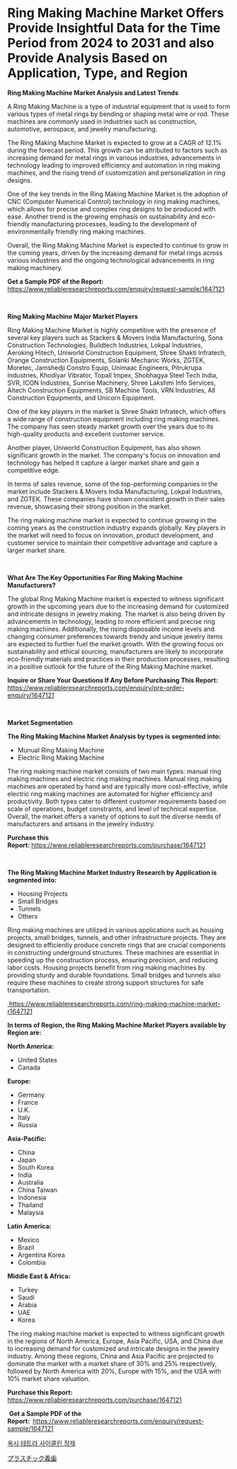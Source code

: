 <p><h1>Ring Making Machine Market Offers Provide Insightful Data for the Time Period from 2024 to 2031 and also Provide Analysis Based on Application, Type, and Region</h1></p><p><strong>Ring Making Machine Market Analysis and Latest Trends</strong></p>
<p><p>A Ring Making Machine is a type of industrial equipment that is used to form various types of metal rings by bending or shaping metal wire or rod. These machines are commonly used in industries such as construction, automotive, aerospace, and jewelry manufacturing.</p><p>The Ring Making Machine Market is expected to grow at a CAGR of 12.1% during the forecast period. This growth can be attributed to factors such as increasing demand for metal rings in various industries, advancements in technology leading to improved efficiency and automation in ring making machines, and the rising trend of customization and personalization in ring designs.</p><p>One of the key trends in the Ring Making Machine Market is the adoption of CNC (Computer Numerical Control) technology in ring making machines, which allows for precise and complex ring designs to be produced with ease. Another trend is the growing emphasis on sustainability and eco-friendly manufacturing processes, leading to the development of environmentally friendly ring making machines.</p><p>Overall, the Ring Making Machine Market is expected to continue to grow in the coming years, driven by the increasing demand for metal rings across various industries and the ongoing technological advancements in ring making machinery.</p></p>
<p><strong>Get a Sample PDF of the Report:&nbsp;</strong> <a href="https://www.reliableresearchreports.com/enquiry/request-sample/1647121">https://www.reliableresearchreports.com/enquiry/request-sample/1647121</a></p>
<p>&nbsp;</p>
<p><strong>Ring Making Machine Major Market Players</strong></p>
<p><p>Ring Making Machine Market is highly competitive with the presence of several key players such as Stackers & Movers India Manufacturing, Sona Construction Technologies, Buildtech Industries, Lokpal Industries, Aeroking Hitech, Uniworld Construction Equipment, Shree Shakti Infratech, Orange Construction Equipments, Solanki Mechanic Works, ZGTEK, Moretec, Jamshedji Constro Equip, Unimaac Engineers, Pitrukrupa Industries, Khodiyar Vibrator, Topall Impex, Shobhagya Steel Tech India, SVR, ICON Industries, Sunrise Machinery, Shree Lakshmi Info Services, Altech Construction Equipments, SB Machine Tools, VRN Industries, All Construction Equipments, and Unicorn Equipment.</p><p>One of the key players in the market is Shree Shakti Infratech, which offers a wide range of construction equipment including ring making machines. The company has seen steady market growth over the years due to its high-quality products and excellent customer service.</p><p>Another player, Uniworld Construction Equipment, has also shown significant growth in the market. The company's focus on innovation and technology has helped it capture a larger market share and gain a competitive edge.</p><p>In terms of sales revenue, some of the top-performing companies in the market include Stackers & Movers India Manufacturing, Lokpal Industries, and ZGTEK. These companies have shown consistent growth in their sales revenue, showcasing their strong position in the market.</p><p>The ring making machine market is expected to continue growing in the coming years as the construction industry expands globally. Key players in the market will need to focus on innovation, product development, and customer service to maintain their competitive advantage and capture a larger market share.</p></p>
<p>&nbsp;</p>
<p><strong>What Are The Key Opportunities For Ring Making Machine Manufacturers?</strong></p>
<p><p>The global Ring Making Machine market is expected to witness significant growth in the upcoming years due to the increasing demand for customized and intricate designs in jewelry making. The market is also being driven by advancements in technology, leading to more efficient and precise ring making machines. Additionally, the rising disposable income levels and changing consumer preferences towards trendy and unique jewelry items are expected to further fuel the market growth. With the growing focus on sustainability and ethical sourcing, manufacturers are likely to incorporate eco-friendly materials and practices in their production processes, resulting in a positive outlook for the future of the Ring Making Machine market.</p></p>
<p><strong>Inquire or Share Your Questions If Any Before Purchasing This Report:</strong> <a href="https://www.reliableresearchreports.com/enquiry/pre-order-enquiry/1647121">https://www.reliableresearchreports.com/enquiry/pre-order-enquiry/1647121</a></p>
<p>&nbsp;</p>
<p><strong>Market Segmentation</strong></p>
<p><strong>The Ring Making Machine Market Analysis by types is segmented into:</strong></p>
<p><ul><li>Munual Ring Making Machine</li><li>Electric Ring Making Machine</li></ul></p>
<p><p>The ring making machine market consists of two main types: manual ring making machines and electric ring making machines. Manual ring making machines are operated by hand and are typically more cost-effective, while electric ring making machines are automated for higher efficiency and productivity. Both types cater to different customer requirements based on scale of operations, budget constraints, and level of technical expertise. Overall, the market offers a variety of options to suit the diverse needs of manufacturers and artisans in the jewelry industry.</p></p>
<p><strong>Purchase this Report:&nbsp;</strong><a href="https://www.reliableresearchreports.com/purchase/1647121">https://www.reliableresearchreports.com/purchase/1647121</a></p>
<p>&nbsp;</p>
<p><strong>The Ring Making Machine Market Industry Research by Application is segmented into:</strong></p>
<p><ul><li>Housing Projects</li><li>Small Bridges</li><li>Tunnels</li><li>Others</li></ul></p>
<p><p>Ring making machines are utilized in various applications such as housing projects, small bridges, tunnels, and other infrastructure projects. They are designed to efficiently produce concrete rings that are crucial components in constructing underground structures. These machines are essential in speeding up the construction process, ensuring precision, and reducing labor costs. Housing projects benefit from ring making machines by providing sturdy and durable foundations. Small bridges and tunnels also require these machines to create strong support structures for safe transportation.</p></p>
<p><a href="https://www.reliableresearchreports.com/ring-making-machine-market-r1647121">&nbsp;https://www.reliableresearchreports.com/ring-making-machine-market-r1647121</a></p>
<p><strong>In terms of Region, the Ring Making Machine Market Players available by Region are:</strong></p>
<p>
    <p> <strong> North America: </strong>
        <ul>
            <li>United States</li>
            <li>Canada</li>
        </ul>
        </p> 
    <p> <strong> Europe: </strong>
        <ul>
            <li>Germany</li>
            <li>France</li>
            <li>U.K.</li>
            <li>Italy</li>
            <li>Russia</li>
        </ul>
        </p> 
    <p> <strong> Asia-Pacific: </strong>
        <ul>
            <li>China</li>
            <li>Japan</li>
            <li>South Korea</li>
            <li>India</li>
            <li>Australia</li>
            <li>China Taiwan</li>
            <li>Indonesia</li>
            <li>Thailand</li>
            <li>Malaysia</li>
        </ul>
        </p> 
    <p> <strong> Latin America: </strong>
        <ul>
            <li>Mexico</li>
            <li>Brazil</li>
            <li>Argentina Korea</li>
            <li>Colombia</li>
        </ul>
        </p> 
    <p> <strong> Middle East & Africa: </strong>
        <ul>
            <li>Turkey</li>
            <li>Saudi</li>
            <li>Arabia</li>
            <li>UAE</li>
            <li>Korea</li>
        </ul>
    </p>
    </p>
<p><p>The ring making machine market is expected to witness significant growth in the regions of North America, Europe, Asia Pacific, USA, and China due to increasing demand for customized and intricate designs in the jewelry industry. Among these regions, China and Asia Pacific are projected to dominate the market with a market share of 30% and 25% respectively, followed by North America with 20%, Europe with 15%, and the USA with 10% market share valuation.</p></p>
<p><strong>Purchase this Report: </strong><a href="https://www.reliableresearchreports.com/purchase/1647121">https://www.reliableresearchreports.com/purchase/1647121</a></p>
<p>&nbsp;<strong>Get a Sample PDF of the Report:&nbsp;&nbsp;</strong><a href="https://www.reliableresearchreports.com/enquiry/request-sample/1647121">https://www.reliableresearchreports.com/enquiry/request-sample/1647121</a></p>
<p><strong></strong></p>
<p><p><a href="https://medium.com/@lilmama456456/%EC%98%A5%EC%8B%9C%ED%85%8C%ED%8A%B8%EB%9D%BC%EC%82%AC%EC%9D%B4%ED%81%B4%EB%A6%B0-%EC%A0%95%EC%A0%9C%EC%8B%9C%EC%9E%A5-%EB%B6%84%EC%84%9D-%EB%B0%8F-2024%EB%85%84%EB%B6%80%ED%84%B0-2031%EB%85%84%EA%B9%8C%EC%A7%80%EC%9D%98-%ED%81%AC%EA%B8%B0-%EC%98%88%EC%B8%A1-8a6982d70265">옥시 테트라 사이클린 정제</a></p><p><a href="https://medium.com/@candiceveum_27405/%E3%83%97%E3%83%A9%E3%82%B9%E3%83%81%E3%83%83%E3%82%AF%E7%BE%A9%E6%AD%AF%E5%B8%82%E5%A0%B4%E8%AA%BF%E6%9F%BB%E3%83%AC%E3%83%9D%E3%83%BC%E3%83%88-%E3%81%9D%E3%81%AE%E6%AD%B4%E5%8F%B2%E3%81%A82031%E5%B9%B4%E3%81%BE%E3%81%A7%E3%81%AE%E4%BA%88%E6%B8%AC-c76ba90b74ef">プラスチック義歯</a></p></p>